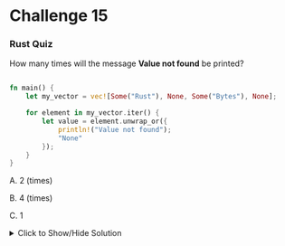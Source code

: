 # Challenge 15

### Rust Quiz

How many times will the message **Value not found** be printed?

```rust

fn main() {
    let my_vector = vec![Some("Rust"), None, Some("Bytes"), None];

    for element in my_vector.iter() {
        let value = element.unwrap_or({
            println!("Value not found");
            "None"
        });
    }
}

```


A. 2 (times)

B. 4 (times)

C. 1


<details>
<summary>Click to Show/Hide Solution</summary>

#### Correct Answer:
B. 4 (times)

The key to understanding the behavior here is unwrap_or's eagerness. Unlike what it might seem, it executes the provided closure in all cases, regardless of whether the Option value is Some or None.

For Some values the closure is executed, but the existing value within Some is returned. This might seem unnecessary, but it's important for consistency and potential side effects within the closure.

For None values the closure is crucial. It's executed to provide a default value and often performs side effects like printing the message "Value not found!" in this example.

- [unwrap_or](https://doc.rust-lang.org/core/option/enum.Option.html#method.unwrap_or)
- [unwrap_or_else](https://doc.rust-lang.org/core/option/enum.Option.html#method.unwrap_or_else)
</details>